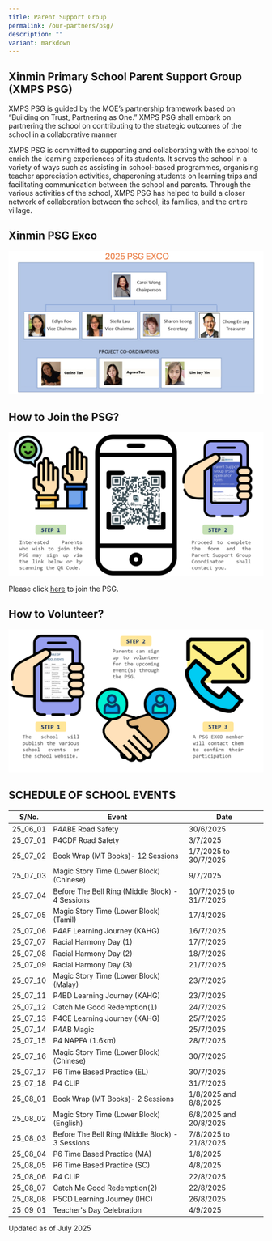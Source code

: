 ```yaml
---
title: Parent Support Group
permalink: /our-partners/psg/
description: ""
variant: markdown
---
```

## Xinmin Primary School Parent Support Group (XMPS PSG) 


XMPS PSG is guided by the MOE’s partnership framework based on “Building on Trust, Partnering as One.” XMPS PSG shall embark on partnering the school on contributing to the strategic outcomes of the school in a collaborative manner

XMPS PSG is committed to supporting and collaborating with the school to enrich the learning experiences of its students. It serves the school in a variety of ways such as assisting in school-based programmes, organising teacher appreciation activities, chaperoning students on learning trips and facilitating communication between the school and parents. Through the various activities of the school, XMPS PSG has helped to build a closer network of collaboration between the school, its families, and the entire village.

## Xinmin PSG Exco

![](/images/PSG_EXCO_2025_New_2.png)

## How to Join the PSG?

![](/images/psg_infograph_2024_updated.png)

Please click [here](https://go.gov.sg/xinminpsgapplication) to join the PSG. 

## How to Volunteer?

![](/images/psg_infograph_2024_pg_2.png)


## SCHEDULE OF SCHOOL EVENTS



| S/No. | Event | Date |
| -------- | -------- | -------- |
| 25_06_01  |   P4ABE Road Safety   | 30/6/2025     |
| 25_07_01 |  P4CDF Road Safety  | 3/7/2025   |
| 25_07_02 |   Book Wrap (MT Books)- 12 Sessions   | 1/7/2025 to 30/7/2025 |
| 25_07_03 |   Magic Story Time (Lower Block) (Chinese)  | 9/7/2025  |
| 25_07_04 |   Before The Bell Ring (Middle Block) - 4 Sessions   | 10/7/2025 to 31/7/2025  |
| 25_07_05 |  Magic Story Time (Lower Block) (Tamil)   | 17/4/2025  |
| 25_07_06 | P4AF Learning Journey (KAHG) | 16/7/2025 |
| 25_07_07 |   Racial Harmony Day (1) | 17/7/2025 |
| 25_07_08 |  Racial Harmony Day (2)  | 18/7/2025  |
| 25_07_09 |  Racial Harmony Day (3)  | 21/7/2025  |
| 25_07_10 |  Magic Story Time (Lower Block) (Malay)   | 23/7/2025  |
| 25_07_11 |  P4BD Learning Journey (KAHG)  | 23/7/2025 |
| 25_07_12 | Catch Me Good Redemption(1) | 24/7/2025  |
| 25_07_13 |  P4CE Learning Journey (KAHG) | 25/7/2025  |
| 25_07_14 | P4AB Magic | 25/7/2025  |
| 25_07_15 |  P4 NAPFA (1.6km) | 28/7/2025  |
 25_07_16 |  Magic Story Time (Lower Block) (Chinese) | 30/7/2025 |
| 25_07_17 | P6 Time Based Practice (EL)| 30/7/2025  |
| 25_07_18 |  P4 CLIP | 31/7/2025  |
| 25_08_01 | Book Wrap (MT Books)- 2 Sessions | 1/8/2025 and 8/8/2025 |
| 25_08_02 |  Magic Story Time (Lower Block) (English) | 6/8/2025 and 20/8/2025 |
| 25_08_03 |   Before The Bell Ring (Middle Block) - 3 Sessions  | 7/8/2025 to 21/8/2025 |
| 25_08_04 |   P6 Time Based Practice (MA)   | 1/8/2025  |
| 25_08_05 |  P6 Time Based Practice (SC)  | 4/8/2025  |
| 25_08_06 | P4 CLIP | 22/8/2025 |
| 25_08_07 |   Catch Me Good Redemption(2) | 22/8/2025 |
| 25_08_08 |  P5CD Learning Journey (IHC)  | 26/8/2025  |
| 25_09_01 |  Teacher's Day Celebration  | 4/9/2025  |




Updated as of July 2025